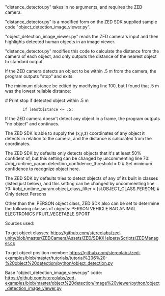  "distance_detector.py" takes in no arguments, and requires the ZED camera.

"distance_detector.py" is a modified form on the ZED SDK supplied sample code
"object_detection_image_viewer.py".

"object_detection_image_viewer.py" reads the ZED camera's input and then highlights detected human
objects in an image viewer.

"distance_detector.py" modifies this code to calculate the distance from the camera of each object,
and only outputs the distance of the nearest object to standard output.

If the ZED camera detects an object to be within .5 m from the camera, the program outputs "stop"
and exits.

The minimum distance be edited by modifying line 100, but I found that .5 m was the lowest reliable distance:

\# Print stop if detected object within .5 m

            if leastDistance <= .5:

If the ZED camera doesn't detect any object in a frame, the program outputs "no object" and continues.

The ZED SDK is able to supply the (x,y,z) coordinates of any object it detects in relation to the
camera, and the distance is calculated from the coordinates.

The ZED SDK by defaults only detects objects that it's at least 50% confident of, but this setting
can be changed by uncommenting line 70:
#obj_runtime_param.detection_confidence_threshold = 0                # Set minimum confidence to recognize object here.

The ZED SDK by defaults tries to detect objects of any of its built in classes (listed just below),
and this setting can be changed by uncommenting line 70:
#obj_runtime_param.object_class_filter = [sl.OBJECT_CLASS.PERSON]    # Only detect Persons

Other than the .PERSON object class, ZED SDK also can be set to determine the following classes of objects:
  PERSON
  VEHICLE
  BAG
  ANIMAL
  ELECTRONICS
  FRUIT_VEGETABLE
  SPORT
  
Sources used:

  To get object classes:
    https://github.com/stereolabs/zed-unity/blob/master/ZEDCamera/Assets/ZED/SDK/Helpers/Scripts/ZEDManager.cs
    
  To get object position member:
    https://github.com/stereolabs/zed-examples/blob/master/tutorials/tutorial%206%20-%20object%20detection/python/object_detection.py
    
  Base "object_detection_image_viewer.py" code:
    https://github.com/stereolabs/zed-examples/blob/master/object%20detection/image%20viewer/python/object_detection_image_viewer.py
